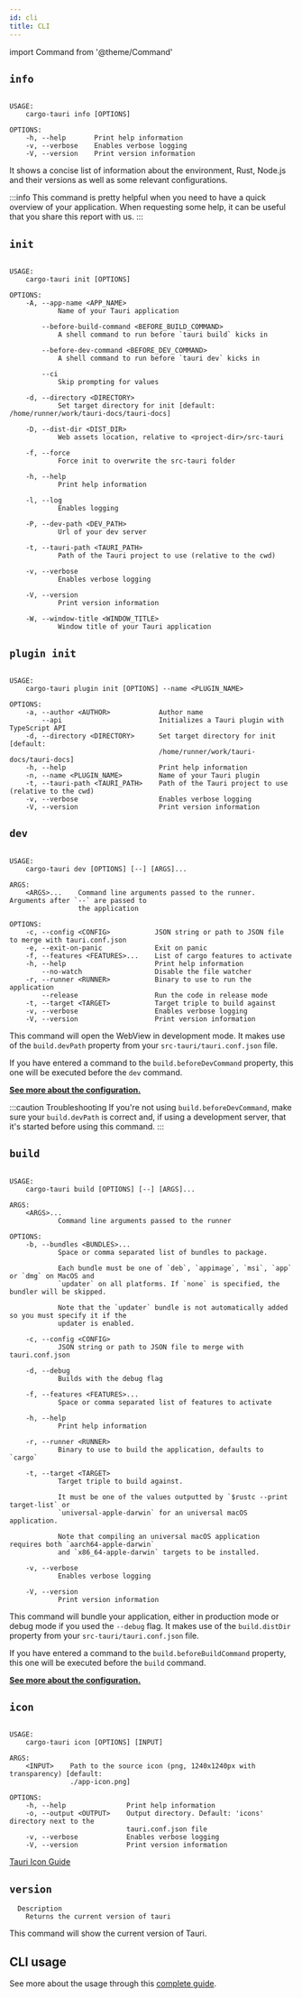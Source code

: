 ```yaml
---
id: cli
title: CLI
---
```


import Command from '@theme/Command'

## `info`

<Command name="info" />

```

USAGE:
    cargo-tauri info [OPTIONS]

OPTIONS:
    -h, --help       Print help information
    -v, --verbose    Enables verbose logging
    -V, --version    Print version information
```

It shows a concise list of information about the environment, Rust, Node.js and their versions as well as some relevant configurations.

:::info
This command is pretty helpful when you need to have a quick overview of your application. When requesting some help, it can be useful that you share this report with us.
:::

## `init`

<Command name="init" />

```

USAGE:
    cargo-tauri init [OPTIONS]

OPTIONS:
    -A, --app-name <APP_NAME>
            Name of your Tauri application

        --before-build-command <BEFORE_BUILD_COMMAND>
            A shell command to run before `tauri build` kicks in

        --before-dev-command <BEFORE_DEV_COMMAND>
            A shell command to run before `tauri dev` kicks in

        --ci
            Skip prompting for values

    -d, --directory <DIRECTORY>
            Set target directory for init [default: /home/runner/work/tauri-docs/tauri-docs]

    -D, --dist-dir <DIST_DIR>
            Web assets location, relative to <project-dir>/src-tauri

    -f, --force
            Force init to overwrite the src-tauri folder

    -h, --help
            Print help information

    -l, --log
            Enables logging

    -P, --dev-path <DEV_PATH>
            Url of your dev server

    -t, --tauri-path <TAURI_PATH>
            Path of the Tauri project to use (relative to the cwd)

    -v, --verbose
            Enables verbose logging

    -V, --version
            Print version information

    -W, --window-title <WINDOW_TITLE>
            Window title of your Tauri application
```

## `plugin init`

<Command name="plugin init" />

```

USAGE:
    cargo-tauri plugin init [OPTIONS] --name <PLUGIN_NAME>

OPTIONS:
    -a, --author <AUTHOR>            Author name
        --api                        Initializes a Tauri plugin with TypeScript API
    -d, --directory <DIRECTORY>      Set target directory for init [default:
                                     /home/runner/work/tauri-docs/tauri-docs]
    -h, --help                       Print help information
    -n, --name <PLUGIN_NAME>         Name of your Tauri plugin
    -t, --tauri-path <TAURI_PATH>    Path of the Tauri project to use (relative to the cwd)
    -v, --verbose                    Enables verbose logging
    -V, --version                    Print version information
```

## `dev`

<Command name="dev" />

```

USAGE:
    cargo-tauri dev [OPTIONS] [--] [ARGS]...

ARGS:
    <ARGS>...    Command line arguments passed to the runner. Arguments after `--` are passed to
                 the application

OPTIONS:
    -c, --config <CONFIG>           JSON string or path to JSON file to merge with tauri.conf.json
    -e, --exit-on-panic             Exit on panic
    -f, --features <FEATURES>...    List of cargo features to activate
    -h, --help                      Print help information
        --no-watch                  Disable the file watcher
    -r, --runner <RUNNER>           Binary to use to run the application
        --release                   Run the code in release mode
    -t, --target <TARGET>           Target triple to build against
    -v, --verbose                   Enables verbose logging
    -V, --version                   Print version information
```

This command will open the WebView in development mode. It makes use of the `build.devPath` property from your `src-tauri/tauri.conf.json` file.

If you have entered a command to the `build.beforeDevCommand` property, this one will be executed before the `dev` command.

**[See more about the configuration.](./config.md#build)**

:::caution Troubleshooting
If you're not using `build.beforeDevCommand`, make sure your `build.devPath` is correct and, if using a development server, that it's started before using this command.
:::

## `build`

<Command name="build" />

```

USAGE:
    cargo-tauri build [OPTIONS] [--] [ARGS]...

ARGS:
    <ARGS>...
            Command line arguments passed to the runner

OPTIONS:
    -b, --bundles <BUNDLES>...
            Space or comma separated list of bundles to package.
            
            Each bundle must be one of `deb`, `appimage`, `msi`, `app` or `dmg` on MacOS and
            `updater` on all platforms. If `none` is specified, the bundler will be skipped.
            
            Note that the `updater` bundle is not automatically added so you must specify it if the
            updater is enabled.

    -c, --config <CONFIG>
            JSON string or path to JSON file to merge with tauri.conf.json

    -d, --debug
            Builds with the debug flag

    -f, --features <FEATURES>...
            Space or comma separated list of features to activate

    -h, --help
            Print help information

    -r, --runner <RUNNER>
            Binary to use to build the application, defaults to `cargo`

    -t, --target <TARGET>
            Target triple to build against.
            
            It must be one of the values outputted by `$rustc --print target-list` or
            `universal-apple-darwin` for an universal macOS application.
            
            Note that compiling an universal macOS application requires both `aarch64-apple-darwin`
            and `x86_64-apple-darwin` targets to be installed.

    -v, --verbose
            Enables verbose logging

    -V, --version
            Print version information
```

This command will bundle your application, either in production mode or debug mode if you used the `--debug` flag. It makes use of the `build.distDir` property from your `src-tauri/tauri.conf.json` file.

If you have entered a command to the `build.beforeBuildCommand` property, this one will be executed before the `build` command.

**[See more about the configuration.](./config.md#build)**

## `icon`

<Command name="icon" />

```

USAGE:
    cargo-tauri icon [OPTIONS] [INPUT]

ARGS:
    <INPUT>    Path to the source icon (png, 1240x1240px with transparency) [default:
               ./app-icon.png]

OPTIONS:
    -h, --help               Print help information
    -o, --output <OUTPUT>    Output directory. Default: 'icons' directory next to the
                             tauri.conf.json file
    -v, --verbose            Enables verbose logging
    -V, --version            Print version information
```

[Tauri Icon Guide](../guides/features/icons.md)

## `version`

<Command name="--version" />

```
  Description
    Returns the current version of tauri
```

This command will show the current version of Tauri.

## CLI usage

See more about the usage through this [complete guide](../guides/development/development-cycle.md).
